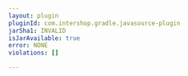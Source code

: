 ```yaml
---
layout: plugin
pluginId: com.intershop.gradle.javasource-plugin
jarSha1: INVALID
isJarAvailable: true
error: NONE
violations: []

---
```

